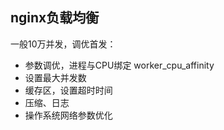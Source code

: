 ## nginx负载均衡

一般10万并发，调优首发：

- 参数调优，进程与CPU绑定 worker_cpu_affinity
- 设置最大并发数
- 缓存区，设置超时时间
- 压缩、日志
- 操作系统网络参数优化